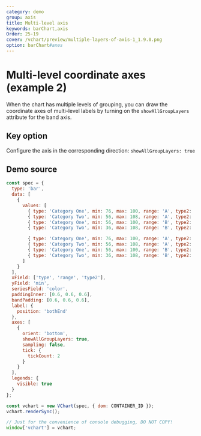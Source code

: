 ```yaml
---
category: demo
group: axis
title: Multi-level axis
keywords: barChart,axis
Order: 25-19
cover: /vchart/preview/multiple-layers-of-axis-1_1.9.0.png
option: barChart#axes
---
```


# Multi-level coordinate axes (example 2)

When the chart has multiple levels of grouping, you can draw the coordinate axes of multi-level labels by turning on the `showAllGroupLayers` attribute for the band axis.

## Key option

Configure the axis in the corresponding direction: `showAllGroupLayers: true`

## Demo source

```javascript livedemo
const spec = {
  type: 'bar',
  data: [
    {
      values: [
        { type: 'Category One', min: 76, max: 100, range: 'A', type2: 'p', color: 'A_p' },
        { type: 'Category Two', min: 56, max: 108, range: 'A', type2: 'p', color: 'A_p' },
        { type: 'Category One', min: 56, max: 100, range: 'B', type2: 'p', color: 'B_p' },
        { type: 'Category Two', min: 36, max: 108, range: 'B', type2: 'p', color: 'B_p' },

        { type: 'Category One', min: 76, max: 100, range: 'A', type2: 'k', color: 'A_k' },
        { type: 'Category Two', min: 56, max: 108, range: 'A', type2: 'k', color: 'A_k' },
        { type: 'Category One', min: 56, max: 100, range: 'B', type2: 'k', color: 'B_k' },
        { type: 'Category Two', min: 36, max: 108, range: 'B', type2: 'k', color: 'B_k' }
      ]
    }
  ],
  xField: ['type', 'range', 'type2'],
  yField: 'min',
  seriesField: 'color',
  paddingInner: [0.6, 0.6, 0.6],
  bandPadding: [0.6, 0.6, 0.6],
  label: {
    position: 'bothEnd'
  },
  axes: [
    {
      orient: 'bottom',
      showAllGroupLayers: true,
      sampling: false,
      tick: {
        tickCount: 2
      }
    }
  ],
  legends: {
    visible: true
  }
};

const vchart = new VChart(spec, { dom: CONTAINER_ID });
vchart.renderSync();

// Just for the convenience of console debugging, DO NOT COPY!
window['vchart'] = vchart;
```
